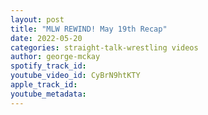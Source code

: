 ```yaml
---
layout: post
title: "MLW REWIND! May 19th Recap"
date: 2022-05-20
categories: straight-talk-wrestling videos
author: george-mckay
spotify_track_id: 
youtube_video_id: CyBrN9htKTY
apple_track_id: 
youtube_metadata: 
---
```

